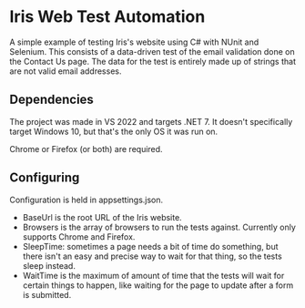 # Iris Web Test Automation

A simple example of testing Iris's website using C# with NUnit and Selenium. This consists of a data-driven test of the email validation done on the Contact Us page. The data for the test is entirely made up of strings that are not valid email addresses.

## Dependencies

The project was made in VS 2022 and targets .NET 7. It doesn't specifically target Windows 10, but that's the only OS it was run on.

Chrome or Firefox (or both) are required.

## Configuring

Configuration is held in appsettings.json.

- BaseUrl is the root URL of the Iris website.
- Browsers is the array of browsers to run the tests against. Currently only supports Chrome and Firefox.
- SleepTime: sometimes a page needs a bit of time do something, but there isn't an easy and precise way to wait for that thing, so the tests sleep instead.
- WaitTime is the maximum of amount of time that the tests will wait for certain things to happen, like waiting for the page to update after a form is submitted.
